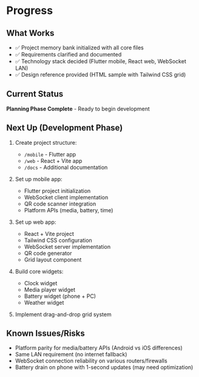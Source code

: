 # Progress

## What Works
- ✅ Project memory bank initialized with all core files
- ✅ Requirements clarified and documented
- ✅ Technology stack decided (Flutter mobile, React web, WebSocket LAN)
- ✅ Design reference provided (HTML sample with Tailwind CSS grid)

## Current Status
**Planning Phase Complete** - Ready to begin development

## Next Up (Development Phase)
1. Create project structure:
   - `/mobile` - Flutter app
   - `/web` - React + Vite app
   - `/docs` - Additional documentation

2. Set up mobile app:
   - Flutter project initialization
   - WebSocket client implementation
   - QR code scanner integration
   - Platform APIs (media, battery, time)

3. Set up web app:
   - React + Vite project
   - Tailwind CSS configuration
   - WebSocket server implementation
   - QR code generator
   - Grid layout component

4. Build core widgets:
   - Clock widget
   - Media player widget
   - Battery widget (phone + PC)
   - Weather widget

5. Implement drag-and-drop grid system

## Known Issues/Risks
- Platform parity for media/battery APIs (Android vs iOS differences)
- Same LAN requirement (no internet fallback)
- WebSocket connection reliability on various routers/firewalls
- Battery drain on phone with 1-second updates (may need optimization)
